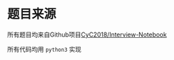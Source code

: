 # 题目来源

所有题目均来自Github项目[CyC2018/Interview-Notebook](https://github.com/CyC2018/Interview-Notebook)

所有代码均用 `python3` 实现
